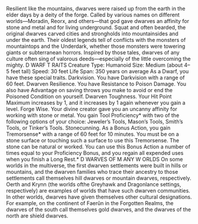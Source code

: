 Resilient like the mountains, dwarves were
raised up from the earth in the elder days by a
deity of the forge. Called by various names on
different worlds—Moradin, Reorx, and others—that god gave dwarves an affinity for stone and
metal and for living underground.
Squat and often bearded, the original dwarves
carved cities and strongholds into
mountainsides and under the earth. Their
oldest legends tell of conflicts with the monsters
of mountaintops and the Underdark, whether
those monsters were towering giants or
subterranean horrors. Inspired by those tales,
dwarves of any culture often sing of valorous
deeds—especially of the little overcoming the
mighty.
D WARF T RAITS
Creature Type: Humanoid
Size: Medium (about 4–5 feet tall)
Speed: 30 feet
Life Span: 350 years on average
As a Dwarf, you have these special traits.
Darkvision. You have Darkvision with a range
of 60 feet.
Dwarven Resilience. You have Resistance to
Poison Damage. You also have Advantage on
saving throws you make to avoid or end the
Poisoned Condition on yourself.
Dwarven Toughness. Your Hit Point
Maximum increases by 1, and it increases by 1
again whenever you gain a level.
Forge Wise. Your divine creator gave you an
uncanny affinity for working with stone or
metal. You gain Tool Proficiency* with two of
the following options of your choice: Jeweler’s
Tools, Mason’s Tools, Smith’s Tools, or Tinker’s
Tools.
Stonecunning. As a Bonus Action, you gain
Tremorsense* with a range of 60 feet for 10
minutes. You must be on a stone surface or
touching such a surface to use this
Tremorsense. The stone can be natural or
worked.
You can use this Bonus Action a number of
times equal to your Proficiency Bonus, and you
regain all expended uses when you finish a Long
Rest.*
D WARVES OF M ANY W ORLDS
On some worlds in the multiverse, the first
dwarven settlements were built in hills or
mountains, and the dwarven families who trace
their ancestry to those settlements call
themselves hill dwarves or mountain dwarves,
respectively. Oerth and Krynn (the worlds ofthe Greyhawk and Dragonlance settings,
respectively) are examples of worlds that have
such dwarven communities.
In other worlds, dwarves have given
themselves other cultural designations. For
example, on the continent of Faerûn in the
Forgotten Realms, the dwarves of the south call
themselves gold dwarves, and the dwarves of
the north are shield dwarves.
